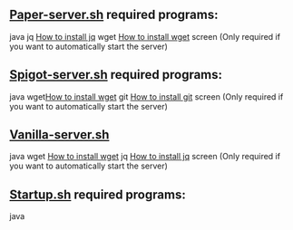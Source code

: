 ## [Paper-server.sh](Minecraft-Scripts/paper-server.sh) required programs:

java
jq [How to install jq](https://stedolan.github.io/jq/download/)
wget [How to install wget](https://phoenixnap.com/kb/wget-command-with-examples)
screen (Only required if you want to automatically start the server)

## [Spigot-server.sh](Minecraft-Scripts/spigot-server.sh) required programs:

java
wget[How to install wget](https://phoenixnap.com/kb/wget-command-with-examples)
git [How to install git](https://git-scm.com/book/en/v2/Getting-Started-Installing-Git)
screen (Only required if you want to automatically start the server)

## [Vanilla-server.sh](Minecraft-Scripts/vanilla-server.sh)

java
wget [How to install wget](https://phoenixnap.com/kb/wget-command-with-examples)
jq [How to install jq](https://stedolan.github.io/jq/download/)
screen (Only required if you want to automatically start the server)

## [Startup.sh](Minecraft-Scripts/startup.sh) required programs:

java